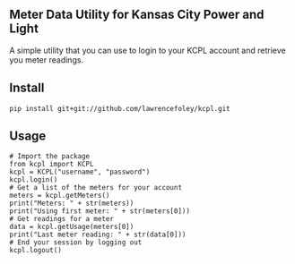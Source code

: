 ## Meter Data Utility for Kansas City Power and Light
A simple utility that you can use to login to your KCPL account and retrieve you meter readings.

## Install
```
pip install git+git://github.com/lawrencefoley/kcpl.git
```

## Usage
```
# Import the package
from kcpl import KCPL
kcpl = KCPL("username", "password")
kcpl.login()
# Get a list of the meters for your account
meters = kcpl.getMeters()
print("Meters: " + str(meters))
print("Using first meter: " + str(meters[0]))
# Get readings for a meter
data = kcpl.getUsage(meters[0])
print("Last meter reading: " + str(data[0]))
# End your session by logging out
kcpl.logout()
```